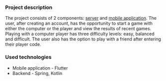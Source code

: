 ### Project description
The project consists of 2 components: [server](https://github.com/PiotrLepa/TicTacToeServer) and [mobile application](https://github.com/PiotrLepa/TicTacToe). 
The user, after creating an account, has the opportunity to start a game with either the computer or the player and view the results of recent games.
Playing with a computer player has three difficulty levels: easy, balanced and difficult.
The user also has the option to play with a friend after entering their player code.

### Used technologies
- Mobile application - Flutter
- Backend - Spring, Kotlin
